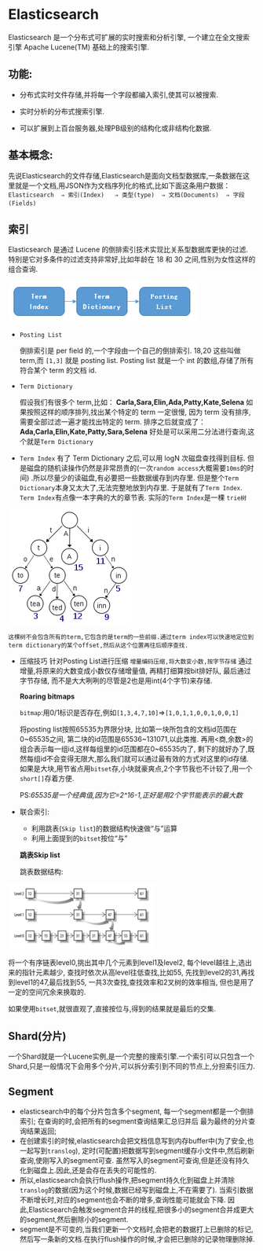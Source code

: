 # Elasticsearch

Elasticsearch 是一个分布式可扩展的实时搜索和分析引擎,
一个建立在全文搜索引擎 Apache Lucene(TM) 基础上的搜索引擎.

## 功能:

* 分布式实时文件存储,并将每一个字段都编入索引,使其可以被搜索.

* 实时分析的分布式搜索引擎.

* 可以扩展到上百台服务器,处理PB级别的结构化或非结构化数据.

## 基本概念:

先说Elasticsearch的文件存储,Elasticsearch是面向文档型数据库,一条数据在这里就是一个文档,用JSON作为文档序列化的格式,比如下面这条用户数据：
`Elasticsearch  ⇒ 索引(Index)   ⇒ 类型(type)  ⇒ 文档(Documents)  ⇒ 字段(Fields)  
`

## 索引

Elasticsearch 是通过 Lucene 的倒排索引技术实现比关系型数据库更快的过滤.
特别是它对多条件的过滤支持非常好,比如年龄在 18 和 30 之间,性别为女性这样的组合查询.

![](../../assets/img/ElasticsearchTermIndex.jpg)

* `Posting List`
    
    倒排索引是 per field 的,一个字段由一个自己的倒排索引.
    18,20 这些叫做 term,而 `[1,3]` 就是 posting list.
    Posting list 就是一个 int 的数组,存储了所有符合某个 term 的文档 id.

* `Term Dictionary`

    假设我们有很多个 term,比如：
    **Carla,Sara,Elin,Ada,Patty,Kate,Selena**
    如果按照这样的顺序排列,找出某个特定的 term 一定很慢,
    因为 term 没有排序,需要全部过滤一遍才能找出特定的 term.
    排序之后就变成了：
    **Ada,Carla,Elin,Kate,Patty,Sara,Selena**
    好处是可以采用二分法进行查询,这个就是`Term Dictionary`

* `Term Index`
    有了 Term Dictionary 之后,可以用 logN 次磁盘查找得到目标.
    但是磁盘的随机读操作仍然是非常昂贵的(一次`random access`大概需要`10ms`的时间)
    .所以尽量少的读磁盘,有必要把一些数据缓存到内存里.
    但是整个`Term Dictionary`本身又太大了,无法完整地放到内存里.
    于是就有了`Term Index`.
    `Term Index`有点像一本字典的大的章节表.
    实际的`Term Index`是一棵 `trie树`
    
![`FST`,`Finite State Transducers`,有穷状态转换器](../../assets/img/Elasticsearch_Trie.png) 

    这棵树不会包含所有的term,它包含的是term的一些前缀.通过term index可以快速地定位到term dictionary的某个offset,然后从这个位置再往后顺序查找.
    
* 压缩技巧
    针对Posting List进行压缩
    `增量编码压缩,将大数变小数,按字节存储`
    通过增量,将原来的大数变成小数仅存储增量值,
    再精打细算按bit排好队,
    最后通过字节存储,
    而不是大大咧咧的尽管是2也是用int(4个字节)来存储.
    
    **Roaring bitmaps**
    
    `bitmap`:用0/1标识是否存在,例如`[1,3,4,7,10]`=>`[1,0,1,1,0,0,1,0,0,1]`
    
    将posting list按照65535为界限分块,
    比如第一块所包含的文档id范围在0~65535之间,
    第二块的id范围是65536~131071,以此类推.
    再用<商,余数>的组合表示每一组id,这样每组里的id范围都在0~65535内了,
    剩下的就好办了,既然每组id不会变得无限大,那么我们就可以通过最有效的方式对这里的id存储.
    如果是大块,用节省点用`bitset`存,小块就豪爽点,2个字节我也不计较了,用一个`short[]`存着方便.
    
    PS:*65535是一个经典值,因为它=2^16-1,正好是用2个字节能表示的最大数*
    
* 联合索引:
    * 利用跳表(`Skip list`)的数据结构快速做“与”运算
    * 利用上面提到的`bitset`按位“与”
    
    **跳表Skip list**
    
    跳表数据结构:

![](../../assets/img/Elasticsearch_skiplist.png)

将一个有序链表level0,挑出其中几个元素到level1及level2,
每个level越往上,选出来的指针元素越少,
查找时依次从高level往低查找,比如55,
先找到level2的31,再找到level1的47,最后找到55,
一共3次查找,查找效率和2叉树的效率相当,
但也是用了一定的空间冗余来换取的.

如果使用`bitset`,就很直观了,直接按位与,得到的结果就是最后的交集.

## Shard(分片)

一个Shard就是一个Lucene实例,是一个完整的搜索引擎.一个索引可以只包含一个Shard,只是一般情况下会用多个分片,可以拆分索引到不同的节点上,分担索引压力.



## Segment

* elasticsearch中的每个分片包含多个segment,
每一个segment都是一个倒排索引;
在查询的时,会把所有的segment查询结果汇总归并后
最为最终的分片查询结果返回; 
* 在创建索引的时候,elasticsearch会把文档信息写到内存buffer中(为了安全,也一起写到`translog`),
定时(可配置)把数据写到segment缓存小文件中,然后刷新查询,使刚写入的segment可查. 
虽然写入的segment可查询,但是还没有持久化到磁盘上.因此,还是会存在丢失的可能性的. 
* 所以,elasticsearch会执行flush操作,把segment持久化到磁盘上并清除`translog`的数据(因为这个时候,数据已经写到磁盘上,不在需要了). 
当索引数据不断增长时,对应的segment也会不断的增多,查询性能可能就会下降.
因此,Elasticsearch会触发segment合并的线程,把很多小的segment合并成更大的segment,然后删除小的segment. 
* segment是不可变的,当我们更新一个文档时,会把老的数据打上已删除的标记,
然后写一条新的文档.在执行flush操作的时候,才会把已删除的记录物理删除掉.



    
    
    


    

    
    
    
















